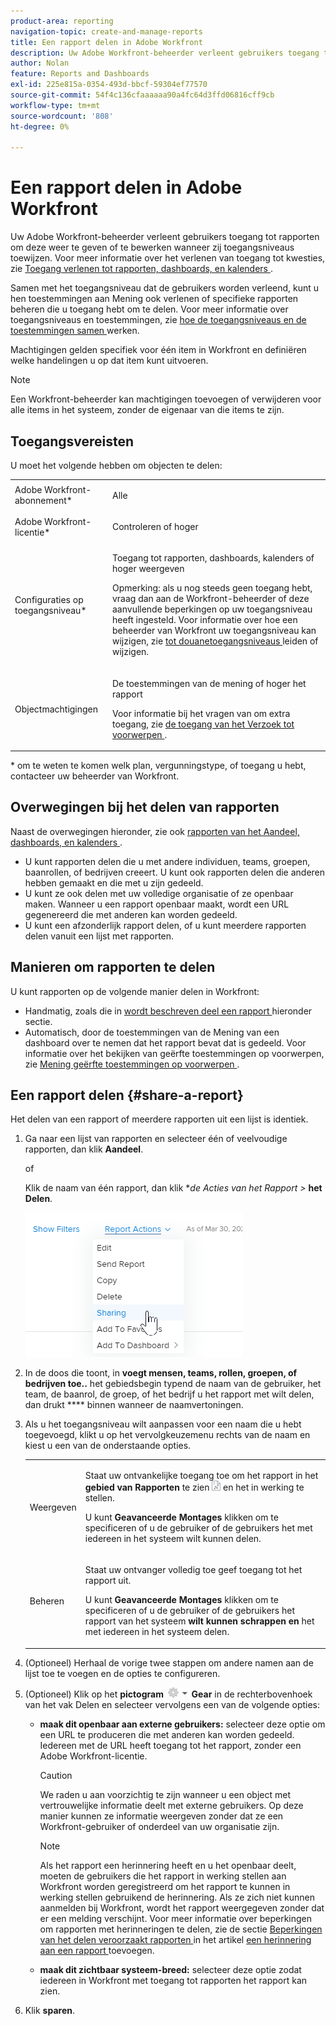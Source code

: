 ```yaml
---
product-area: reporting
navigation-topic: create-and-manage-reports
title: Een rapport delen in Adobe Workfront
description: Uw Adobe Workfront-beheerder verleent gebruikers toegang tot rapporten om deze weer te geven of te bewerken wanneer zij toegangsniveaus toewijzen. Zie Toegang verlenen tot rapporten, dashboards en kalenders voor meer informatie over het verlenen van toegang tot problemen.
author: Nolan
feature: Reports and Dashboards
exl-id: 225e815a-0354-493d-bbcf-59304ef77570
source-git-commit: 54f4c136cfaaaaaa90a4fc64d3ffd06816cff9cb
workflow-type: tm+mt
source-wordcount: '808'
ht-degree: 0%

---
```


# Een rapport delen in Adobe Workfront

Uw Adobe Workfront-beheerder verleent gebruikers toegang tot rapporten om deze weer te geven of te bewerken wanneer zij toegangsniveaus toewijzen. Voor meer informatie over het verlenen van toegang tot kwesties, zie [ Toegang verlenen tot rapporten, dashboards, en kalenders ](../../../administration-and-setup/add-users/configure-and-grant-access/grant-access-reports-dashboards-calendars.md).

Samen met het toegangsniveau dat de gebruikers worden verleend, kunt u hen toestemmingen aan Mening ook verlenen of specifieke rapporten beheren die u toegang hebt om te delen. Voor meer informatie over toegangsniveaus en toestemmingen, zie [ hoe de toegangsniveaus en de toestemmingen samen ](../../../administration-and-setup/add-users/access-levels-and-object-permissions/how-access-levels-permissions-work-together.md) werken.

Machtigingen gelden specifiek voor één item in Workfront en definiëren welke handelingen u op dat item kunt uitvoeren.

>[!NOTE]
>
>Een Workfront-beheerder kan machtigingen toevoegen of verwijderen voor alle items in het systeem, zonder de eigenaar van die items te zijn.

## Toegangsvereisten

U moet het volgende hebben om objecten te delen:

<table style="table-layout:auto"> 
 <col> 
 <col> 
 <tbody> 
  <tr> 
   <td role="rowheader">Adobe Workfront-abonnement*</td> 
   <td> <p>Alle </p> </td> 
  </tr> 
  <tr> 
   <td role="rowheader">Adobe Workfront-licentie*</td> 
   <td> <p>Controleren of hoger</p> </td> 
  </tr> 
  <tr> 
   <td role="rowheader">Configuraties op toegangsniveau*</td> 
   <td> <p>Toegang tot rapporten, dashboards, kalenders of hoger weergeven</p> <p>Opmerking: als u nog steeds geen toegang hebt, vraag dan aan de Workfront-beheerder of deze aanvullende beperkingen op uw toegangsniveau heeft ingesteld. Voor informatie over hoe een beheerder van Workfront uw toegangsniveau kan wijzigen, zie <a href="../../../administration-and-setup/add-users/configure-and-grant-access/create-modify-access-levels.md" class="MCXref xref"> tot douanetoegangsniveaus </a> leiden of wijzigen.</p> </td> 
  </tr> 
  <tr> 
   <td role="rowheader">Objectmachtigingen</td> 
   <td> <p>De toestemmingen van de mening of hoger het rapport</p> <p>Voor informatie bij het vragen van om extra toegang, zie <a href="../../../workfront-basics/grant-and-request-access-to-objects/request-access.md" class="MCXref xref"> de toegang van het Verzoek tot voorwerpen </a>.</p> </td> 
  </tr> 
 </tbody> 
</table>

&#42; om te weten te komen welk plan, vergunningstype, of toegang u hebt, contacteer uw beheerder van Workfront.

## Overwegingen bij het delen van rapporten

Naast de overwegingen hieronder, zie ook [ rapporten van het Aandeel, dashboards, en kalenders ](../../../workfront-basics/grant-and-request-access-to-objects/permissions-reports-dashboards-calendars.md).

* U kunt rapporten delen die u met andere individuen, teams, groepen, baanrollen, of bedrijven creeert. U kunt ook rapporten delen die anderen hebben gemaakt en die met u zijn gedeeld.
* U kunt ze ook delen met uw volledige organisatie of ze openbaar maken. Wanneer u een rapport openbaar maakt, wordt een URL gegenereerd die met anderen kan worden gedeeld.
* U kunt een afzonderlijk rapport delen, of u kunt meerdere rapporten delen vanuit een lijst met rapporten.

## Manieren om rapporten te delen

U kunt rapporten op de volgende manier delen in Workfront:

* Handmatig, zoals die in [ wordt beschreven deel een rapport ](#share-a-report) hieronder sectie.
* Automatisch, door de toestemmingen van de Mening van een dashboard over te nemen dat het rapport bevat dat is gedeeld. Voor informatie over het bekijken van geërfte toestemmingen op voorwerpen, zie [ Mening geërfte toestemmingen op voorwerpen ](../../../workfront-basics/grant-and-request-access-to-objects/view-inherited-permissions-on-objects.md).

## Een rapport delen {#share-a-report}

Het delen van een rapport of meerdere rapporten uit een lijst is identiek.

1. Ga naar een lijst van rapporten en selecteer één of veelvoudige rapporten, dan klik **Aandeel**.

   of

   Klik de naam van één rapport, dan klik **de Acties van het Rapport >* **het Delen**.

   ![](assets/qs-report-actions-sharing.png)

1. In de doos die toont, in **voegt mensen, teams, rollen, groepen, of bedrijven toe..** het gebiedsbegin typend de naam van de gebruiker, het team, de baanrol, de groep, of het bedrijf u het rapport met wilt delen, dan drukt **** binnen wanneer de naamvertoningen.

1. Als u het toegangsniveau wilt aanpassen voor een naam die u hebt toegevoegd, klikt u op het vervolgkeuzemenu rechts van de naam en kiest u een van de onderstaande opties.

   <table style="table-layout:auto"> 
    <col> 
    <col> 
    <tbody> 
     <tr> 
      <td role="rowheader">Weergeven</td> 
      <td> <p>Staat uw ontvankelijke toegang toe om het rapport in het <strong> gebied van Rapporten </strong> te zien <img src="assets/reports-in-main-menu.png"> en het in werking te stellen.</p> <p>U kunt <strong> Geavanceerde Montages </strong> klikken om te specificeren of u de gebruiker of de gebruikers <strong> </strong> het met iedereen in het systeem wilt kunnen delen.</p> </td> 
     </tr> 
     <tr> 
      <td role="rowheader">Beheren</td> 
      <td> <p>Staat uw ontvanger volledig toe geef toegang tot het rapport uit.</p> <p>U kunt <strong> Geavanceerde Montages </strong> klikken om te specificeren of u de gebruiker of de gebruikers <strong> </strong> het rapport van het systeem <strong> wilt kunnen schrappen en </strong> het met iedereen in het systeem delen.</p> </td> 
     </tr> 
    </tbody> 
   </table>

1. (Optioneel) Herhaal de vorige twee stappen om andere namen aan de lijst toe te voegen en de opties te configureren.
1. (Optioneel) Klik op het **pictogram ![](assets/gear-icon-settings-with-dn-arrow.jpg) Gear** in de rechterbovenhoek van het vak Delen en selecteer vervolgens een van de volgende opties:

   * **maak dit openbaar aan externe gebruikers:** selecteer deze optie om een URL te produceren die met anderen kan worden gedeeld. Iedereen met de URL heeft toegang tot het rapport, zonder een Adobe Workfront-licentie.

     >[!CAUTION]
     >
     >We raden u aan voorzichtig te zijn wanneer u een object met vertrouwelijke informatie deelt met externe gebruikers. Op deze manier kunnen ze informatie weergeven zonder dat ze een Workfront-gebruiker of onderdeel van uw organisatie zijn.

     >[!NOTE]
     >
     >Als het rapport een herinnering heeft en u het openbaar deelt, moeten de gebruikers die het rapport in werking stellen aan Workfront worden geregistreerd om het rapport te kunnen in werking stellen gebruikend de herinnering. Als ze zich niet kunnen aanmelden bij Workfront, wordt het rapport weergegeven zonder dat er een melding verschijnt. Voor meer informatie over beperkingen om rapporten met herinneringen te delen, zie de sectie [ Beperkingen van het delen veroorzaakt rapporten ](../../../reports-and-dashboards/reports/creating-and-managing-reports/add-prompt-report.md#limitations-of-running-public-prompted-reports) in het artikel [ een herinnering aan een rapport ](../../../reports-and-dashboards/reports/creating-and-managing-reports/add-prompt-report.md) toevoegen.

   * **maak dit zichtbaar systeem-breed:** selecteer deze optie zodat iedereen in Workfront met toegang tot rapporten het rapport kan zien.

1. Klik **sparen**.
